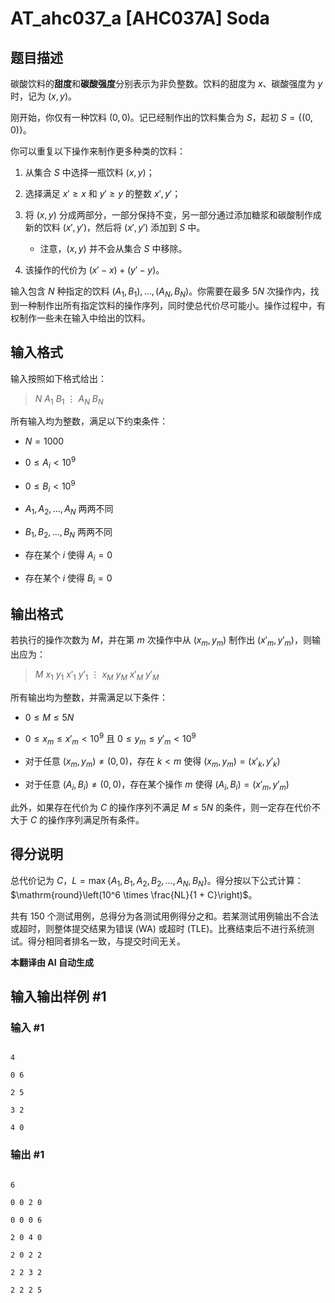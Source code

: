 # AT_ahc037_a [AHC037A] Soda

## 题目描述

碳酸饮料的**甜度**和**碳酸强度**分别表示为非负整数。饮料的甜度为 $x$、碳酸强度为 $y$ 时，记为 $(x, y)$。

刚开始，你仅有一种饮料 $(0, 0)$。记已经制作出的饮料集合为 $S$，起初 $S = \{(0, 0)\}$。

你可以重复以下操作来制作更多种类的饮料：

1. 从集合 $S$ 中选择一瓶饮料 $(x, y)$；
2. 选择满足 $x' \ge x$ 和 $y' \ge y$ 的整数 $x', y'$；
3. 将 $(x, y)$ 分成两部分，一部分保持不变，另一部分通过添加糖浆和碳酸制作成新的饮料 $(x', y')$，然后将 $(x', y')$ 添加到 $S$ 中。
   - 注意，$(x, y)$ 并不会从集合 $S$ 中移除。
4. 该操作的代价为 $(x' - x) + (y' - y)$。

输入包含 $N$ 种指定的饮料 $(A_1, B_1), \dots, (A_N, B_N)$。你需要在最多 $5N$ 次操作内，找到一种制作出所有指定饮料的操作序列，同时使总代价尽可能小。操作过程中，有权制作一些未在输入中给出的饮料。

## 输入格式

输入按照如下格式给出：

> $N$ $A_1$ $B_1$ $\vdots$ $A_N$ $B_N$

所有输入均为整数，满足以下约束条件：

- $N = 1000$
- $0 \le A_i < 10^9$
- $0 \le B_i < 10^9$
- $A_1, A_2, \dots, A_N$ 两两不同
- $B_1, B_2, \dots, B_N$ 两两不同
- 存在某个 $i$ 使得 $A_i = 0$
- 存在某个 $i$ 使得 $B_i = 0$

## 输出格式

若执行的操作次数为 $M$，并在第 $m$ 次操作中从 $(x_m, y_m)$ 制作出 $(x'_m, y'_m)$，则输出应为：

> $M$ $x_1$ $y_1$ $x'_1$ $y'_1$ $\vdots$ $x_M$ $y_M$ $x'_M$ $y'_M$

所有输出均为整数，并需满足以下条件：

- $0 \le M \le 5N$
- $0 \le x_m \le x'_m < 10^9$ 且 $0 \le y_m \le y'_m < 10^9$
- 对于任意 $(x_m, y_m) \ne (0, 0)$，存在 $k < m$ 使得 $(x_m, y_m) = (x'_k, y'_k)$
- 对于任意 $(A_i, B_i) \ne (0, 0)$，存在某个操作 $m$ 使得 $(A_i, B_i) = (x'_m, y'_m)$

此外，如果存在代价为 $C$ 的操作序列不满足 $M \le 5N$ 的条件，则一定存在代价不大于 $C$ 的操作序列满足所有条件。

## 得分说明

总代价记为 $C$，$L = \max\{A_1, B_1, A_2, B_2, \dots, A_N, B_N\}$。得分按以下公式计算：$\mathrm{round}\left(10^6 \times \frac{NL}{1 + C}\right)$。

共有 150 个测试用例，总得分为各测试用例得分之和。若某测试用例输出不合法或超时，则整体提交结果为错误 (WA) 或超时 (TLE)。比赛结束后不进行系统测试。得分相同者排名一致，与提交时间无关。

 **本翻译由 AI 自动生成**

## 输入输出样例 #1

### 输入 #1

```
4
0 6
2 5
3 2
4 0
```

### 输出 #1

```
6
0 0 2 0
0 0 0 6
2 0 4 0
2 0 2 2
2 2 3 2
2 2 2 5
```
